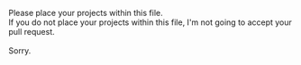 Please place your projects within this file.<br>
If you do not place your projects within this file, I'm not going to accept your pull request. <br><br> Sorry.
